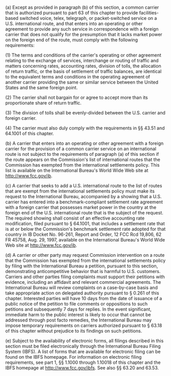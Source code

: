 (a) Except as provided in paragraph (b) of this section, a common carrier that is authorized pursuant to part 63 of this chapter to provide facilities-based switched voice, telex, telegraph, or packet-switched service on a U.S. international route, and that enters into an operating or other agreement to provide any such service in correspondence with a foreign carrier that does not qualify for the presumption that it lacks market power on the foreign end of the route, must comply with the following requirements:

(1) The terms and conditions of the carrier's operating or other agreement relating to the exchange of services, interchange or routing of traffic and matters concerning rates, accounting rates, division of tolls, the allocation of return traffic, or the basis of settlement of traffic balances, are identical to the equivalent terms and conditions in the operating agreement of another carrier providing the same or similar service between the United States and the same foreign point.

(2) The carrier shall not bargain for or agree to accept more than its proportionate share of return traffic.

(3) The division of tolls shall be evenly-divided between the U.S. carrier and foreign carrier.

(4) The carrier must also duly comply with the requirements in §§ 43.51 and 64.1001 of this chapter.
              

(b) A carrier that enters into an operating or other agreement with a foreign carrier for the provision of a common carrier service on an international route is not subject to the requirements of paragraph (a) of this section if the route appears on the Commission's list of international routes that the Commission has exempted from the international settlements policy. This list is available on the International Bureau's World Wide Web site at http://www.fcc.gov/ib.
              

(c) A carrier that seeks to add a U.S. international route to the list of routes that are exempt from the international settlements policy must make its request to the International Bureau, accompanied by a showing that a U.S. carrier has entered into a benchmark-compliant settlement rate agreement with a foreign carrier that possesses market power in the country at the foreign end of the U.S. international route that is the subject of the request. The required showing shall consist of an effective accounting rate modification, filed pursuant to § 64.1001, that includes a settlement rate that is at or below the Commission's benchmark settlement rate adopted for that country in IB Docket No. 96-261, Report and Order, 12 FCC Rcd 19,806, 62 FR 45758, Aug. 29, 1997, available on the International Bureau's World Wide Web site at http://www.fcc.gov/ib.
              

(d) A carrier or other party may request Commission intervention on a route that the Commission has exempted from the international settlements policy by filing with the International Bureau a petition, pursuant to this section, demonstrating anticompetitive behavior that is harmful to U.S. customers. Carriers and other parties filing complaints must support their petitions with evidence, including an affidavit and relevant commercial agreements. The International Bureau will review complaints on a case-by-case basis and take appropriate action on delegated authority pursuant to § 0.261 of this chapter. Interested parties will have 10 days from the date of issuance of a public notice of the petition to file comments or oppositions to such petitions and subsequently 7 days for replies. In the event significant, immediate harm to the public interest is likely to occur that cannot be addressed through post facto remedies, the International Bureau may impose temporary requirements on carriers authorized pursuant to § 63.18 of this chapter without prejudice to its findings on such petitions.
              

(e) Subject to the availability of electronic forms, all filings described in this section must be filed electronically through the International Bureau Filing System (IBFS). A list of forms that are available for electronic filing can be found on the IBFS homepage. For information on electronic filing requirements, see part 1, §§ 1.1000 through 1.10018 of this chapter and the IBFS homepage at http://www.fcc.gov/ibfs. See also §§ 63.20 and 63.53.

